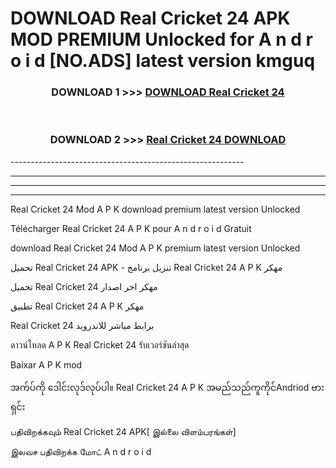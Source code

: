 # DOWNLOAD Real Cricket 24  APK MOD PREMIUM Unlocked for A n d r o i d [NO.ADS] latest version kmguq 



<div align="center">

<h3>DOWNLOAD 1 >>> <a href="https://getmod2.web.app/?judul=Real Cricket 24 ">DOWNLOAD Real Cricket 24 </a></h3><br>

<h3>DOWNLOAD 2 >>> <a href="https://getmod2.web.app/?judul=Real Cricket 24 ">Real Cricket 24  DOWNLOAD </a></h3>

</div>
----------------------------------------------------------

----------------------------------------------------------

----------------------------------------------------------

----------------------------------------------------------

Real Cricket 24  Mod A P K download premium latest version Unlocked

Télécharger Real Cricket 24  A P K pour A n d r o i d Gratuit

download Real Cricket 24  Mod A P K premium latest version Unlocked

تحميل Real Cricket 24  APK - تنزيل برنامج Real Cricket 24  A P K مهكر

تحميل Real Cricket 24  مهكر اخر اصدار

تطبيق Real Cricket 24  A P K مهكر

Real Cricket 24  برابط مباشر للاندرويد

ดาวน์โหลด A P K Real Cricket 24  รับเวอร์ชันล่าสุด

Baixar A P K mod

အက်ပ်ကို ဒေါင်းလုဒ်လုပ်ပါ။ Real Cricket 24  A P K အမည်သည်ကူကိုင်Andriod ဗားရှင်း

பதிவிறக்கவும் Real Cricket 24  APK[ இல்லை விளம்பரங்கள்] 
 
இலவச பதிவிறக்க மோட் A n d r o i d




